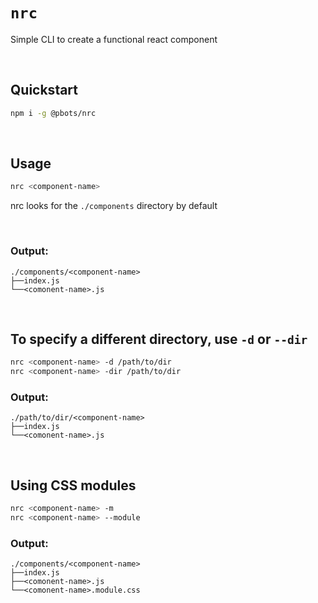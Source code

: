 # `nrc`

Simple CLI to create a functional react component

<br>

## Quickstart

```bash
npm i -g @pbots/nrc
```

<br>

## Usage

```bash
nrc <component-name>
```

nrc looks for the `./components` directory by default

<br>

### Output:

```tree
./components/<component-name>
├──index.js
└──<comonent-name>.js
```

<br>

## To specify a different directory, use `-d` or `--dir`

```bash
nrc <component-name> -d /path/to/dir
nrc <component-name> -dir /path/to/dir
```

### Output:

```tree
./path/to/dir/<component-name>
├──index.js
└──<comonent-name>.js
```

<br>

## Using CSS modules

```bash
nrc <component-name> -m
nrc <component-name> --module
```

### Output:

```tree
./components/<component-name>
├──index.js
├──<comonent-name>.js
└──<comonent-name>.module.css
```
